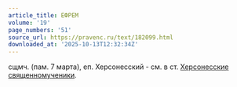```yaml
---
article_title: ЕФРЕМ
volume: '19'
page_numbers: '51'
source_url: https://pravenc.ru/text/182099.html
downloaded_at: '2025-10-13T12:32:34Z'
---
```


сщмч. (пам. 7 марта), еп. Херсонесский - см. в ст. [Херсонесские священномученики](<https://pravenc.ru/text/Херсонесские священномученики.html>).
